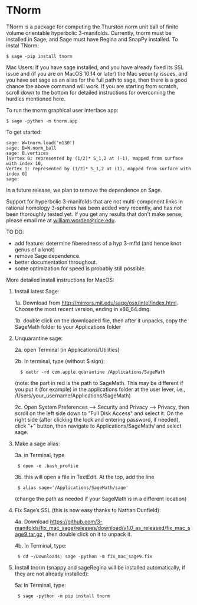 # TNorm

TNorm is a package for computing the Thurston norm unit ball of finite volume orientable hyperbolic 3-manifolds. Currently, tnorm must be installed in Sage, and Sage must have Regina and SnapPy installed. To instal TNorm:

	$ sage -pip install tnorm

Mac Users: If you have sage installed, and you have already fixed its SSL issue and (if you are on MacOS 10.14 or later) the Mac security issues, and you have set sage as an alias for the full path to sage, then there is a good chance the above command will work. If you are starting from scratch, scroll down to the bottom for detailed instructions for overcoming the hurdles mentioned here.

To run the tnorm graphical user interface app:

	$ sage -python -m tnorm.app

To get started:

	sage: W=tnorm.load('m130')
	sage: B=W.norm_ball
	sage: B.vertices
	[Vertex 0: represented by (1/2)* S_1,2 at (-1), mapped from surface with index 10,
	Vertex 1: represented by (1/2)* S_1,2 at (1), mapped from surface with index 0]
	sage: 

In a future release, we plan to remove the dependence on Sage.

Support for hyperbolic 3-manifolds that are not multi-component links in rational homology 3-spheres has been added very recently, and has not been thoroughly tested yet. If you get any results that don't make sense, please email me at william.worden@rice.edu.

TO DO:

* add feature: determine fiberedness of a hyp 3-mfld (and hence knot genus of a knot)
* remove Sage dependence.
* better documentation throughout.
* some optimization for speed is probably still possible.

More detailed install instructions for MacOS:

1. Install latest Sage:
	
	1a. Download from http://mirrors.mit.edu/sage/osx/intel/index.html. Choose the most recent version, ending in x86_64.dmg.
	
	1b. double click on the downloaded file, then after it unpacks, copy the SageMath folder to your Applications folder

2. Unquarantine sage:
	
	2a. open Terminal (in Applications/Utilities)
	
	2b. In terminal, type (without $ sign):
		 
		 $ xattr -rd com.apple.quarantine /Applications/SageMath
		
	(note: the part in red is the path to SageMath. This may be different if you put it (for example) in the applications folder at the user lever, i.e., /Users/your_username/Applications/SageMath)

	2c. Open System Preferences —> Security and Privacy —> Privacy, then scroll on the left side down to "Full Disk Access" and select it. On the right side (after clicking the lock and entering password, if needed), click “+” button, then navigate to Applications/SageMath/ and select sage.

3. Make a sage alias:
	
	3a. in Terminal, type 
	
		$ open -e .bash_profile
	
	3b. this will open a file in TextEdit. At the top, add the line 
	
		$ alias sage='/Applications/SageMath/sage'
	
	(change the path as needed if your SageMath is in a different location)

4. Fix Sage’s SSL (this is now easy thanks to Nathan Dunfield):

	4a. Download https://github.com/3-manifolds/fix_mac_sage/releases/download/v1.0_as_released/fix_mac_sage9.tar.gz , then double click on it to unpack it.
	
	4b. In Terminal, type: 
	
		$ cd ~/Downloads; sage -python -m fix_mac_sage9.fix

5. Install tnorm (snappy and sageRegina will be installed automatically, if they are not already installed):
	
	5a: In Terminal, type: 
	
		$ sage -python -m pip install tnorm






